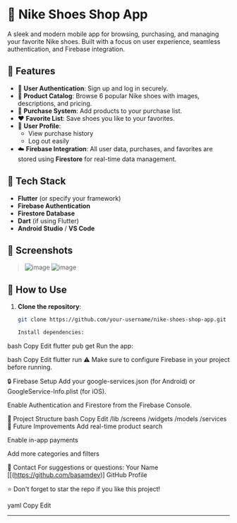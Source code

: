 # 🏪 Nike Shoes Shop App

A sleek and modern mobile app for browsing, purchasing, and managing your favorite Nike shoes. Built with a focus on user experience, seamless authentication, and Firebase integration.

## 📱 Features

- 🔐 **User Authentication**: Sign up and log in securely.
- 👟 **Product Catalog**: Browse 6 popular Nike shoes with images, descriptions, and pricing.
- 🛒 **Purchase System**: Add products to your purchase list.
- ❤️ **Favorite List**: Save shoes you like to your favorites.
- 👤 **User Profile**:
  - View purchase history
  - Log out easily
- ☁️ **Firebase Integration**: All user data, purchases, and favorites are stored using **Firestore** for real-time data management.

## 🧰 Tech Stack

- **Flutter** (or specify your framework)
- **Firebase Authentication**
- **Firestore Database**
- **Dart** (if using Flutter)
- **Android Studio** / **VS Code**

## 📸 Screenshots

> ![image](https://github.com/user-attachments/assets/c2b0b154-51d0-494e-8c44-6b431ffe4b6f)
> ![image](https://github.com/user-attachments/assets/7e805760-bac3-435b-bd46-b99237c19c44)

## 🧪 How to Use

1. **Clone the repository**:
   ```bash
   git clone https://github.com/your-username/nike-shoes-shop-app.git

   Install dependencies:

bash
Copy
Edit
flutter pub get
Run the app:

bash
Copy
Edit
flutter run
⚠️ Make sure to configure Firebase in your project before running.

🔒 Firebase Setup
Add your google-services.json (for Android) or GoogleService-Info.plist (for iOS).

Enable Authentication and Firestore from the Firebase Console.

📂 Project Structure
bash
Copy
Edit
/lib
  /screens
  /widgets
  /models
  /services
📌 Future Improvements
Add real-time product search

Enable in-app payments

Add more categories and filters

📧 Contact
For suggestions or questions:
Your Name
[[(https://github.com/basamdev)]
GitHub Profile

⭐️ Don't forget to star the repo if you like this project!

yaml
Copy
Edit

---





   

